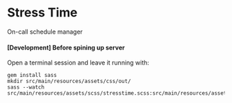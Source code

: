 # Stress Time

On-call schedule manager

#### [Development] Before spining up server

Open a terminal session and leave it running with:

```
gem install sass
mkdir src/main/resources/assets/css/out/
sass --watch src/main/resources/assets/scss/stresstime.scss:src/main/resources/assets/css/out/stresstime.css
```
